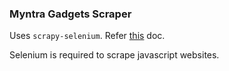 ### Myntra Gadgets Scraper

Uses `scrapy-selenium`. Refer [this](https://github.com/clemfromspace/scrapy-selenium) doc.

Selenium is required to scrape javascript websites.